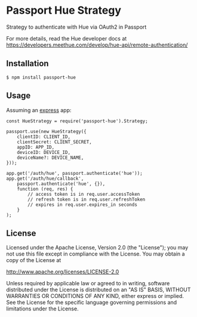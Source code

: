 # Passport Hue Strategy

Strategy to authenticate with Hue via OAuth2 in Passport

For more details, read the Hue developer docs at https://developers.meethue.com/develop/hue-api/remote-authentication/

## Installation

`$ npm install passport-hue`

## Usage

Assuming an [express](http://expressjs.com/) app:

```
const HueStrategy = require('passport-hue').Strategy;

passport.use(new HueStrategy({
    clientID: CLIENT_ID,
    clientSecret: CLIENT_SECRET,
    appID: APP_ID,
    deviceID: DEVICE_ID,
    deviceName?: DEVICE_NAME,
}));

app.get('/auth/hue', passport.authenticate('hue'));
app.get('/auth/hue/callback',
    passport.authenticate('hue', {}),
    function (req, res) {
        // access token is in req.user.accessToken
        // refresh token is in req.user.refreshToken
        // expires in req.user.expires_in seconds
    }
);
```

## License

Licensed under the Apache License, Version 2.0 (the "License");
you may not use this file except in compliance with the License.
You may obtain a copy of the License at

http://www.apache.org/licenses/LICENSE-2.0

Unless required by applicable law or agreed to in writing, software
distributed under the License is distributed on an "AS IS" BASIS,
WITHOUT WARRANTIES OR CONDITIONS OF ANY KIND, either express or implied.
See the License for the specific language governing permissions and
limitations under the License.

